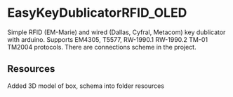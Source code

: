 # EasyKeyDublicatorRFID_OLED
Simple RFID (EM-Marie) and wired (Dallas, Cyfral, Metacom) key dublicator with arduino. Supports EM4305, T5577, RW-1990.1 RW-1990.2 TM-01 TM2004 protocols. There are connections scheme in the project.


## Resources
Added 3D model of box, schema into folder resources